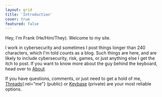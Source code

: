 ```yaml
---
layout: grid
title: 'Introduction'
cover: true
featured: false
---
```


Hey, I'm Frank (He/Him/They). Welcome to my site. 

I work in cybersecurity and sometimes I post things longer than 240 characters, which I'm told counts as a blog. 
 Such things are here, and are likely to include cybersecurity, risk, games, or just anything else I get the itch to post. 
 If you want to know more about the guy behind the keyboard, head over to [About](/about/).  

If you have questions, comments, or just need to get a hold of me, [Threads](https://www.threads.net/@beermetalpc){:rel="me"} (public) or [Keybase](https://keybase.io/beermetalpc) (private) are your most reliable options. 
